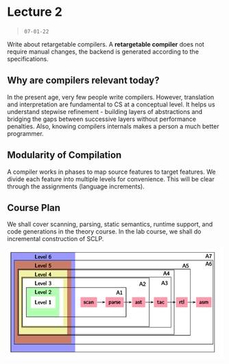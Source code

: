 # Lecture 2

> `07-01-22`

Write about retargetable compilers. A **retargetable compiler** does not require manual changes, the backend is generated according to the specifications.

## Why are compilers relevant today?

In the present age, very few people write compilers. However, translation and interpretation are fundamental to CS at a conceptual level. It helps us understand stepwise refinement - building layers of abstractions and bridging the gaps between successive layers without performance penalties. Also, knowing compilers internals makes a person a much better programmer.

## Modularity of Compilation

A compiler works in phases to map source features to target features. We divide each feature into multiple levels for convenience. This will be clear through the assignments (language increments).

## Course Plan

We shall cover scanning, parsing, static semantics, runtime support, and code generations in the theory course. In the lab course, we shall do incremental construction of SCLP.

![image-20220107114750855](/assets/img/IPL/image-20220107114750855.png)

